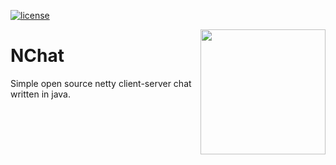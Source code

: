 [license]: https://img.shields.io/badge/License-MIT-lightgrey.svg
[ ![license][] ](https://github.com/demkom58/NChat/blob/master/LICENSE)

<img align="right" src="https://i.imgur.com/PgQibZk.png" height="200" width="200">

# NChat
Simple open source netty client-server chat written in java.
